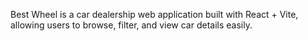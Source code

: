 Best Wheel is a car dealership web application built with React + Vite, allowing users to browse, filter, and view car details easily.
